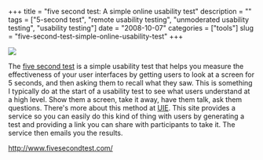 +++
title = "five second test: A simple online usability test"
description = ""
tags = ["5-second test", "remote usability testing", "unmoderated usability testing", "usability testing"]
date = "2008-10-07"
categories = ["tools"]
slug = "five-second-test-simple-online-usability-test"
+++


<div class="tool-screenshot mb1"><a href="http://www.fivesecondtest.com/"><img id="bluga-thumbnail-2797" class="bluga-thumbnail custom" src="/media/bluga/
wt5230f03c96a19_custom.jpg"/></a></div><p>The <a href="http://www.fivesecondtest.com/">five second test</a> is a simple usability test that helps you measure the effectiveness of your user interfaces by getting users to look at a screen for 5 seconds, and then asking them to recall what they saw. This is something I typically do at the start of a usability test to see what users understand at a high level. Show them a screen, take it away, have them talk, ask them questions. There's more about this method at <a href="http://www.uie.com/articles/five_second_test/">UIE</a>. This site provides a service so you can easily do this kind of thing with users by generating a test and providing a link you can share with participants to take it. The service then emails you the results. </p>
  
<p><a href="http://www.fivesecondtest.com/">http://www.fivesecondtest.com/</a></p>
      
